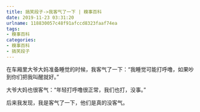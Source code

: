 ```yaml
---
title: 搞笑段子->我客气了一下 | 糗事百科
date: 2019-11-23 03:31:20
urlname: 118830057c48f91afccd8323faaf74ea
tags: 
- 糗事百科
categories:
- 糗事百科
- 搞笑段子
---
```

在车厢里大爷大妈准备睡觉的时候，我客气了一下：“我睡觉可能打呼噜，如果吵到你们把我叫醒就好。”

大爷大妈也很客气：“年轻打呼噜很正常，我们也打，没事。”

后来我发现，我是客气了一下，他们是真的没客气。


